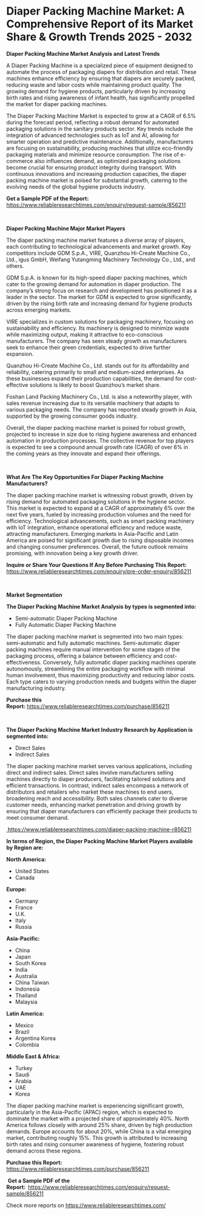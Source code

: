 <p><h1>Diaper Packing Machine Market: A Comprehensive Report of its Market Share & Growth Trends 2025 - 2032</h1></p><p><strong>Diaper Packing Machine Market Analysis and Latest Trends</strong></p>
<p><p>A Diaper Packing Machine is a specialized piece of equipment designed to automate the process of packaging diapers for distribution and retail. These machines enhance efficiency by ensuring that diapers are securely packed, reducing waste and labor costs while maintaining product quality. The growing demand for hygiene products, particularly driven by increasing birth rates and rising awareness of infant health, has significantly propelled the market for diaper packing machines.</p><p>The Diaper Packing Machine Market is expected to grow at a CAGR of 6.5% during the forecast period, reflecting a robust demand for automated packaging solutions in the sanitary products sector. Key trends include the integration of advanced technologies such as IoT and AI, allowing for smarter operation and predictive maintenance. Additionally, manufacturers are focusing on sustainability, producing machines that utilize eco-friendly packaging materials and minimize resource consumption. The rise of e-commerce also influences demand, as optimized packaging solutions become crucial for ensuring product integrity during transport. With continuous innovations and increasing production capacities, the diaper packing machine market is poised for substantial growth, catering to the evolving needs of the global hygiene products industry.</p></p>
<p><strong>Get a Sample PDF of the Report:&nbsp;</strong> <a href="https://www.reliableresearchtimes.com/enquiry/request-sample/856211?utm_campaign=2035&utm_medium=2&utm_source=Github&utm_content=ia&utm_term=16022025&utm_id=diaper-packing-machine">https://www.reliableresearchtimes.com/enquiry/request-sample/856211</a></p>
<p>&nbsp;</p>
<p><strong>Diaper Packing Machine Major Market Players</strong></p>
<p><p>The diaper packing machine market features a diverse array of players, each contributing to technological advancements and market growth. Key competitors include GDM S.p.A., VIRE, Quanzhou Hi-Create Machine Co., Ltd., igus GmbH, Weifang Yutangming Machinery Technology Co., Ltd., and others.</p><p>GDM S.p.A. is known for its high-speed diaper packing machines, which cater to the growing demand for automation in diaper production. The company’s strong focus on research and development has positioned it as a leader in the sector. The market for GDM is expected to grow significantly, driven by the rising birth rate and increasing demand for hygiene products across emerging markets.</p><p>VIRE specializes in custom solutions for packaging machinery, focusing on sustainability and efficiency. Its machinery is designed to minimize waste while maximizing output, making it attractive to eco-conscious manufacturers. The company has seen steady growth as manufacturers seek to enhance their green credentials, expected to drive further expansion.</p><p>Quanzhou Hi-Create Machine Co., Ltd. stands out for its affordability and reliability, catering primarily to small and medium-sized enterprises. As these businesses expand their production capabilities, the demand for cost-effective solutions is likely to boost Quanzhou’s market share.</p><p>Foshan Land Packing Machinery Co., Ltd. is also a noteworthy player, with sales revenue increasing due to its versatile machinery that adapts to various packaging needs. The company has reported steady growth in Asia, supported by the growing consumer goods industry.</p><p>Overall, the diaper packing machine market is poised for robust growth, projected to increase in size due to rising hygiene awareness and enhanced automation in production processes. The collective revenue for top players is expected to see a compound annual growth rate (CAGR) of over 6% in the coming years as they innovate and expand their offerings.</p></p>
<p>&nbsp;</p>
<p><strong>What Are The Key Opportunities For Diaper Packing Machine Manufacturers?</strong></p>
<p><p>The diaper packing machine market is witnessing robust growth, driven by rising demand for automated packaging solutions in the hygiene sector. This market is expected to expand at a CAGR of approximately 6% over the next five years, fueled by increasing production volumes and the need for efficiency. Technological advancements, such as smart packing machinery with IoT integration, enhance operational efficiency and reduce waste, attracting manufacturers. Emerging markets in Asia-Pacific and Latin America are poised for significant growth due to rising disposable incomes and changing consumer preferences. Overall, the future outlook remains promising, with innovation being a key growth driver.</p></p>
<p><strong>Inquire or Share Your Questions If Any Before Purchasing This Report:</strong> <a href="https://www.reliableresearchtimes.com/enquiry/pre-order-enquiry/856211?utm_campaign=2035&utm_medium=2&utm_source=Github&utm_content=ia&utm_term=16022025&utm_id=diaper-packing-machine">https://www.reliableresearchtimes.com/enquiry/pre-order-enquiry/856211</a></p>
<p>&nbsp;</p>
<p><strong>Market Segmentation</strong></p>
<p><strong>The Diaper Packing Machine Market Analysis by types is segmented into:</strong></p>
<p><ul><li>Semi-automatic Diaper Packing Machine</li><li>Fully Automatic Diaper Packing Machine</li></ul></p>
<p><p>The diaper packing machine market is segmented into two main types: semi-automatic and fully automatic machines. Semi-automatic diaper packing machines require manual intervention for some stages of the packaging process, offering a balance between efficiency and cost-effectiveness. Conversely, fully automatic diaper packing machines operate autonomously, streamlining the entire packaging workflow with minimal human involvement, thus maximizing productivity and reducing labor costs. Each type caters to varying production needs and budgets within the diaper manufacturing industry.</p></p>
<p><strong>Purchase this Report:&nbsp;</strong><a href="https://www.reliableresearchtimes.com/purchase/856211?utm_campaign=2035&utm_medium=2&utm_source=Github&utm_content=ia&utm_term=16022025&utm_id=diaper-packing-machine">https://www.reliableresearchtimes.com/purchase/856211</a></p>
<p>&nbsp;</p>
<p><strong>The Diaper Packing Machine Market Industry Research by Application is segmented into:</strong></p>
<p><ul><li>Direct Sales</li><li>Indirect Sales</li></ul></p>
<p><p>The diaper packing machine market serves various applications, including direct and indirect sales. Direct sales involve manufacturers selling machines directly to diaper producers, facilitating tailored solutions and efficient transactions. In contrast, indirect sales encompass a network of distributors and retailers who market these machines to end users, broadening reach and accessibility. Both sales channels cater to diverse customer needs, enhancing market penetration and driving growth by ensuring that diaper manufacturers can efficiently package their products to meet consumer demand.</p></p>
<p><a href="https://www.reliableresearchtimes.com/diaper-packing-machine-r856211?utm_campaign=2035&utm_medium=2&utm_source=Github&utm_content=ia&utm_term=16022025&utm_id=diaper-packing-machine">&nbsp;https://www.reliableresearchtimes.com/diaper-packing-machine-r856211</a></p>
<p><strong>In terms of Region, the Diaper Packing Machine Market Players available by Region are:</strong></p>
<p>
    <p> <strong> North America: </strong>
        <ul>
            <li>United States</li>
            <li>Canada</li>
        </ul>
        </p> 
    <p> <strong> Europe: </strong>
        <ul>
            <li>Germany</li>
            <li>France</li>
            <li>U.K.</li>
            <li>Italy</li>
            <li>Russia</li>
        </ul>
        </p> 
    <p> <strong> Asia-Pacific: </strong>
        <ul>
            <li>China</li>
            <li>Japan</li>
            <li>South Korea</li>
            <li>India</li>
            <li>Australia</li>
            <li>China Taiwan</li>
            <li>Indonesia</li>
            <li>Thailand</li>
            <li>Malaysia</li>
        </ul>
        </p> 
    <p> <strong> Latin America: </strong>
        <ul>
            <li>Mexico</li>
            <li>Brazil</li>
            <li>Argentina Korea</li>
            <li>Colombia</li>
        </ul>
        </p> 
    <p> <strong> Middle East & Africa: </strong>
        <ul>
            <li>Turkey</li>
            <li>Saudi</li>
            <li>Arabia</li>
            <li>UAE</li>
            <li>Korea</li>
        </ul>
    </p>
    </p>
<p><p>The diaper packing machine market is experiencing significant growth, particularly in the Asia-Pacific (APAC) region, which is expected to dominate the market with a projected share of approximately 40%. North America follows closely with around 25% share, driven by high production demands. Europe accounts for about 20%, while China is a vital emerging market, contributing roughly 15%. This growth is attributed to increasing birth rates and rising consumer awareness of hygiene, fostering robust demand across these regions.</p></p>
<p><strong>Purchase this Report: </strong><a href="https://www.reliableresearchtimes.com/purchase/856211?utm_campaign=2035&utm_medium=2&utm_source=Github&utm_content=ia&utm_term=16022025&utm_id=diaper-packing-machine">https://www.reliableresearchtimes.com/purchase/856211</a></p>
<p>&nbsp;<strong>Get a Sample PDF of the Report:&nbsp;&nbsp;</strong><a href="https://www.reliableresearchtimes.com/enquiry/request-sample/856211?utm_campaign=2035&utm_medium=2&utm_source=Github&utm_content=ia&utm_term=16022025&utm_id=diaper-packing-machine">https://www.reliableresearchtimes.com/enquiry/request-sample/856211</a></p>
<p><strong></strong></p>
<p>Check more reports on <a href="https://www.reliableresearchtimes.com/?utm_campaign=2035&utm_medium=2&utm_source=Github&utm_content=ia&utm_term=16022025&utm_id=diaper-packing-machine">https://www.reliableresearchtimes.com/</a></p>